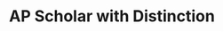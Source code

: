 ---
title: AP Scholar with Distinction
description: Earned the AP Scholar with Distinction award by averaging over 3.5 on all AP test and scoring over 3 on more than five AP tests.
publishedAt: 2023-07-23
---